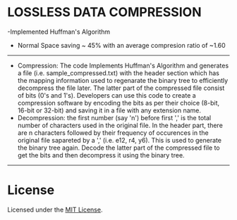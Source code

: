 # LOSSLESS DATA COMPRESSION

-Implemented Huffman's Algorithm

- Normal Space saving ~ 45% with an average compresion ratio of ~1.60

***************************************************

- Compression: The code Implements Huffman's Algorithm and generates a file (i.e. sample_compressed.txt) with the header section which has the mapping information used to regenarate the binary tree to efficiently decompress the file later. The latter part of the compressed file consist of bits (0's and 1's). Developers can use this code to create a compression software by encoding the bits as per their choice (8-bit, 16-bit or 32-bit) and saving it in a file with any extension name. 
- Decompression: the first number (say 'n') before first ',' is the total number of characters used in the original file. In the header part, there are n characters followed by their frequency of occurences in the original file sapareted by a ',' (i.e. e12, r4, y6). This is used to generate the binary tree again. 
Decode the latter part of the compressed file to get the bits and then decompress it using the binary tree. 

***************************************************

# License

Licensed under the [MIT License](LICENSE).
